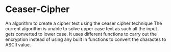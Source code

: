 # Ceaser-Cipher
An algorithm to create a cipher text using the ceaser cipher technique
The current algorithm is unable to solve upper case text as such all the input gets converted to lower case. It uses different functions to carry out the encryption instead of using any built in functions to convert the charactes to ASCII value.
